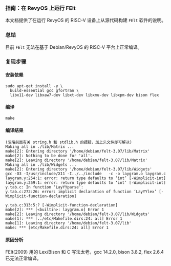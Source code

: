 ### **指南：在 RevyOS 上运行 FElt**

本文档提供了在运行 RevyOS 的 RISC-V 设备上从源代码构建 `FElt` 软件的说明。

### 总结

目前 `FElt` 无法在基于 Debian/RevyOS 的 RISC-V 平台上正常编译。

### 复现步骤

#### 安装依赖
```
sudo apt-get install -y \
  build-essential gcc gfortran \
  libx11-dev libxaw7-dev libxt-dev libxmu-dev libxpm-dev bison flex
```

#### 编译
```
make
```

#### 编译结果
```
(忽略前面有关 string.h 和 stdlib.h 的报错，加上头文件即可解决)
Making all in ./lib/Matrix ...
make[2]: Entering directory '/home/debian/felt-3.07/lib/Matrix'
make[2]: Nothing to be done for 'all'.
make[2]: Leaving directory '/home/debian/felt-3.07/lib/Matrix'
Making all in ./lib/Widgets ...
make[2]: Entering directory '/home/debian/felt-3.07/lib/Widgets'
gcc -O3 -I/usr/include/X11 -I../../include   -c -o laygram.o laygram.c
laygram.y:254:1: error: return type defaults to ‘int’ [-Wimplicit-int]
laygram.y:259:1: error: return type defaults to ‘int’ [-Wimplicit-int]
y.tab.c: In function ‘LayYYparse’:
y.tab.c:272:26: error: implicit declaration of function ‘LayYYlex’ [-Wimplicit-function-declaration]

y.tab.c:313:5:? [-Wimplicit-function-declaration]
make[2]: *** [<builtin>: laygram.o] Error 1
make[2]: Leaving directory '/home/debian/felt-3.07/lib/Widgets'
make[1]: *** [../etc/Makefile.dirs:24: all] Error 1
make[1]: Leaving directory '/home/debian/felt-3.07/lib'
make: *** [etc/Makefile.dirs:24: all] Error 1
```

#### 原因分析

FElt(2009) 用的 Lex/Bison 和 C 写法太老，gcc 14.2.0, bison 3.8.2, flex 2.6.4 已无法正常编译。
